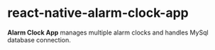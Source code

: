# react-native-alarm-clock-app

**Alarm Clock App** manages multiple alarm clocks and handles MySql database connection. 
